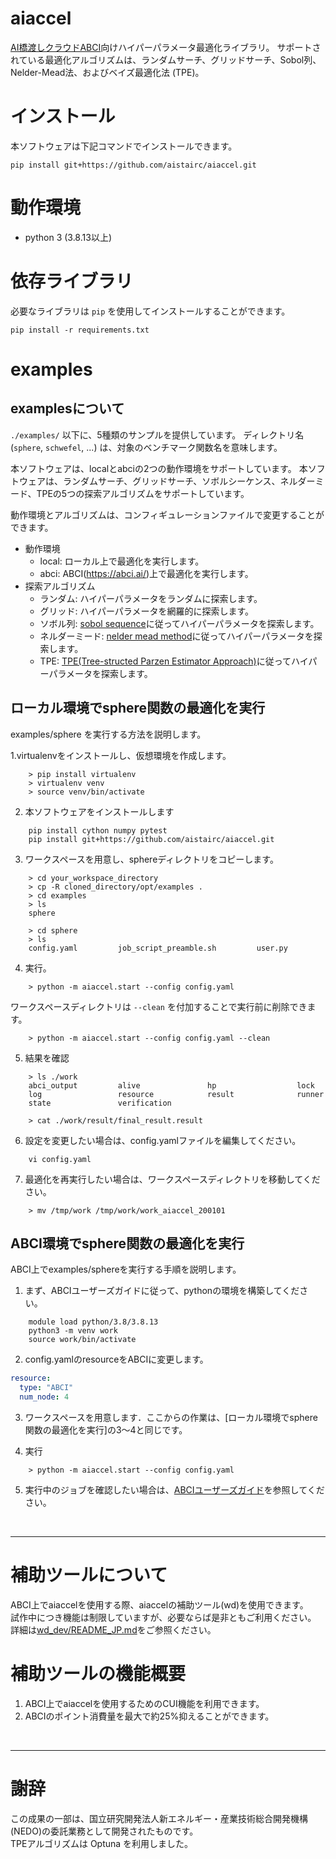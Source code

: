 # aiaccel
[AI橋渡しクラウドABCI](https://abci.ai/)向けハイパーパラメータ最適化ライブラリ。
サポートされている最適化アルゴリズムは、ランダムサーチ、グリッドサーチ、Sobol列、Nelder-Mead法、およびベイズ最適化法 (TPE)。

# インストール
本ソフトウェアは下記コマンドでインストールできます。
~~~
pip install git+https://github.com/aistairc/aiaccel.git
~~~

# 動作環境
  - python 3 (3.8.13以上)

# 依存ライブラリ
必要なライブラリは `pip` を使用してインストールすることができます。
~~~
pip install -r requirements.txt
~~~

# examples

## examplesについて

`./examples/` 以下に、5種類のサンプルを提供しています。
ディレクトリ名 (`sphere`, `schwefel`, ...) は、対象のベンチマーク関数名を意味します。

本ソフトウェアは、localとabciの2つの動作環境をサポートしています。
本ソフトウェアは、ランダムサーチ、グリッドサーチ、ソボルシーケンス、ネルダーミード、TPEの5つの探索アルゴリズムをサポートしています。

動作環境とアルゴリズムは、コンフィギュレーションファイルで変更することができます。
- 動作環境
  - local: ローカル上で最適化を実行します。
  - abci: ABCI(https://abci.ai/)上で最適化を実行します。
- 探索アルゴリズム
  - ランダム: ハイパーパラメータをランダムに探索します。
  - グリッド: ハイパーパラメータを網羅的に探索します。
  - ソボル列: [sobol sequence](https://en.wikipedia.org/wiki/Sobol_sequence)に従ってハイパーパラメータを探索します。
  - ネルダーミード: [nelder mead method](https://en.wikipedia.org/wiki/Nelder%E2%80%93Mead_method)に従ってハイパーパラメータを探索します。
  - TPE: [TPE(Tree-structed Parzen Estimator Approach)](https://www.lri.fr/~kegl/research/PDFs/BeBaBeKe11.pdf)に従ってハイパーパラメータを探索します。

## ローカル環境でsphere関数の最適化を実行
examples/sphere を実行する方法を説明します。


1.virtualenvをインストールし、仮想環境を作成します。
~~~
    > pip install virtualenv
    > virtualenv venv
    > source venv/bin/activate
~~~

<!-- 2. Download the repository. This example assumes as running on bash terminal.
~~~
    > git clone http://gitlab.com/onishi-lab/opt.git

    > ls
    aiaccel
~~~

3. Install the requirements and the software
~~~
    > cd opt
    > pip install cython numpy pytest
    > python setup.py install
~~~ -->

2. 本ソフトウェアをインストールします
~~~
    pip install cython numpy pytest
    pip install git+https://github.com/aistairc/aiaccel.git 
~~~


3. ワークスペースを用意し、sphereディレクトリをコピーします。
~~~
    > cd your_workspace_directory
    > cp -R cloned_directory/opt/examples .
    > cd examples
    > ls
    sphere

    > cd sphere
    > ls
    config.yaml         job_script_preamble.sh         user.py
~~~

4. 実行。
~~~
    > python -m aiaccel.start --config config.yaml
~~~

ワークスペースディレクトリは `--clean` を付加することで実行前に削除できます。
~~~
    > python -m aiaccel.start --config config.yaml --clean
~~~

5. 結果を確認
~~~
    > ls ./work
    abci_output         alive               hp                  lock
    log                 resource            result              runner
    state               verification

    > cat ./work/result/final_result.result
~~~

6. 設定を変更したい場合は、config.yamlファイルを編集してください。
~~~
    vi config.yaml
~~~

7. 最適化を再実行したい場合は、ワークスペースディレクトリを移動してください。
~~~
    > mv /tmp/work /tmp/work/work_aiaccel_200101
~~~


## ABCI環境でsphere関数の最適化を実行
ABCI上でexamples/sphereを実行する手順を説明します。

1. まず、ABCIユーザーズガイドに従って、pythonの環境を構築してください。
~~~
    module load python/3.8/3.8.13
    python3 -m venv work
    source work/bin/activate
~~~

2. config.yamlのresourceをABCIに変更します。
```yaml
resource:
  type: "ABCI"
  num_node: 4
```

3. ワークスペースを用意します．ここからの作業は、[ローカル環境でsphere関数の最適化を実行]の3〜4と同じです。

4. 実行
~~~
    > python -m aiaccel.start --config config.yaml
~~~

5. 実行中のジョブを確認したい場合は、[ABCIユーザーズガイド](https://docs.abci.ai/ja/)を参照してください。


<br>
<hr>

# 補助ツールについて

ABCI上でaiaccelを使用する際、aiaccelの補助ツール(wd)を使用できます。<br>
試作中につき機能は制限していますが、必要ならば是非ともご利用ください。<br>
詳細は[wd_dev/README_JP.md]をご参照ください。


# 補助ツールの機能概要

1. ABCI上でaiaccelを使用するためのCUI機能を利用できます。
2. ABCIのポイント消費量を最大で約25%抑えることができます。

[wd_dev/README_JP.md]:wd_dev/README_JP.md

<br>
<hr>


# 謝辞

この成果の一部は、国立研究開発法人新エネルギー・産業技術総合開発機構(NEDO)の委託業務として開発されたものです。<BR>
TPEアルゴリズムは Optuna を利用しました。
